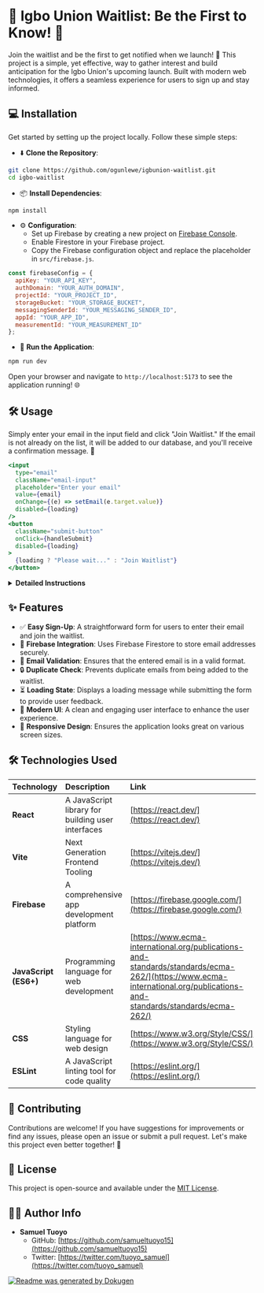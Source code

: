 # 🚀 Igbo Union Waitlist: Be the First to Know! 🌟

Join the waitlist and be the first to get notified when we launch! 🎉 This project is a simple, yet effective, way to gather interest and build anticipation for the Igbo Union's upcoming launch. Built with modern web technologies, it offers a seamless experience for users to sign up and stay informed.

## 💻 Installation

Get started by setting up the project locally. Follow these simple steps:

- ⬇️ **Clone the Repository**:

```bash
git clone https://github.com/ogunlewe/igbunion-waitlist.git
cd igbo-waitlist
```

- 📦 **Install Dependencies**:

```bash
npm install
```

- ⚙️ **Configuration**:
  -  Set up Firebase by creating a new project on [Firebase Console](https://console.firebase.google.com/).
  -  Enable Firestore in your Firebase project.
  -  Copy the Firebase configuration object and replace the placeholder in `src/firebase.js`.

```javascript
const firebaseConfig = {
  apiKey: "YOUR_API_KEY",
  authDomain: "YOUR_AUTH_DOMAIN",
  projectId: "YOUR_PROJECT_ID",
  storageBucket: "YOUR_STORAGE_BUCKET",
  messagingSenderId: "YOUR_MESSAGING_SENDER_ID",
  appId: "YOUR_APP_ID",
  measurementId: "YOUR_MEASUREMENT_ID"
};
```

- 🚀 **Run the Application**:

```bash
npm run dev
```

Open your browser and navigate to `http://localhost:5173` to see the application running! 🌐

## 🛠️ Usage

Simply enter your email in the input field and click "Join Waitlist." If the email is not already on the list, it will be added to our database, and you'll receive a confirmation message. 📧

```jsx
<input
  type="email"
  className="email-input"
  placeholder="Enter your email"
  value={email}
  onChange={(e) => setEmail(e.target.value)}
  disabled={loading}
/>
<button
  className="submit-button"
  onClick={handleSubmit}
  disabled={loading}
>
  {loading ? "Please wait..." : "Join Waitlist"}
</button>
```

<details>
<summary><strong>Detailed Instructions</strong></summary>

1.  **Enter Your Email**: Type your email address into the input field. Ensure it's a valid email format.
2.  **Click 'Join Waitlist'**: Once you've entered your email, click the "Join Waitlist" button.
3.  **Confirmation**: If your email is successfully added, you'll see a success message: "🎉 Thank you for joining the waitlist!"
4.  **Error Handling**: If there's an issue (e.g., the email is already on the list), an error message will appear.

</details>

## ✨ Features

- ✅ **Easy Sign-Up**: A straightforward form for users to enter their email and join the waitlist.
- 📧 **Firebase Integration**: Uses Firebase Firestore to store email addresses securely.
- 🚦 **Email Validation**: Ensures that the entered email is in a valid format.
- 🔒 **Duplicate Check**: Prevents duplicate emails from being added to the waitlist.
- ⏳ **Loading State**: Displays a loading message while submitting the form to provide user feedback.
- 🎨 **Modern UI**: A clean and engaging user interface to enhance the user experience.
- 📱 **Responsive Design**: Ensures the application looks great on various screen sizes.

## 🛠️ Technologies Used

| Technology          | Description                                                     | Link                                                                 |
| :------------------ | :-------------------------------------------------------------- | :------------------------------------------------------------------- |
| **React**           | A JavaScript library for building user interfaces              | [https://react.dev/](https://react.dev/)                             |
| **Vite**            | Next Generation Frontend Tooling                                | [https://vitejs.dev/](https://vitejs.dev/)                            |
| **Firebase**        | A comprehensive app development platform                      | [https://firebase.google.com/](https://firebase.google.com/)         |
| **JavaScript (ES6+)** | Programming language for web development                       | [https://www.ecma-international.org/publications-and-standards/standards/ecma-262/](https://www.ecma-international.org/publications-and-standards/standards/ecma-262/) |
| **CSS**             | Styling language for web design                                | [https://www.w3.org/Style/CSS/](https://www.w3.org/Style/CSS/)       |
| **ESLint**          | A JavaScript linting tool for code quality                     | [https://eslint.org/](https://eslint.org/)                           |

## 🤝 Contributing

Contributions are welcome! If you have suggestions for improvements or find any issues, please open an issue or submit a pull request. Let's make this project even better together! 🌟

## 📝 License

This project is open-source and available under the [MIT License](https://opensource.org/licenses/MIT).

## 🧑‍💻 Author Info

- **Samuel Tuoyo**
  - GitHub: [https://github.com/samueltuoyo15](https://github.com/samueltuoyo15)
  - Twitter: [https://twitter.com/tuoyo_samuel](https://twitter.com/tuoyo_samuel)

[![Readme was generated by Dokugen](https://img.shields.io/badge/Built%20with-Dokugen-brightgreen)](https://github.com/samueltuoyo15/Dokugen)
